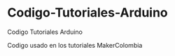 Codigo-Tutoriales-Arduino
=========================

Codigo Tutoriales Arduino

Codigo usado en los tutoriales MakerColombia
